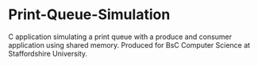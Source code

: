 # Print-Queue-Simulation
C application simulating a print queue with a produce and consumer application using shared memory. Produced for BsC Computer Science at Staffordshire University.
